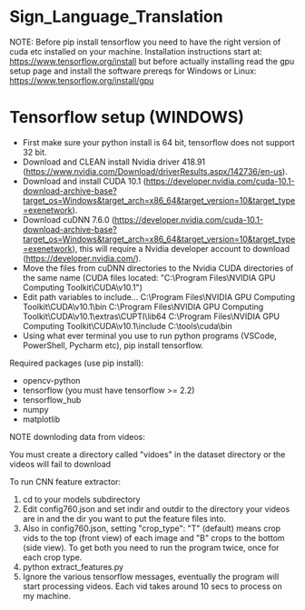# Sign_Language_Translation

NOTE: Before pip install tensorflow you need to have the right version of cuda etc installed on your machine. Installation instructions start at: https://www.tensorflow.org/install but before actually installing read the gpu setup page and install the software prereqs for Windows or Linux: https://www.tensorflow.org/install/gpu

# Tensorflow setup (WINDOWS)

- First make sure your python install is 64 bit, tensorflow does not support 32 bit.
- Download and CLEAN install Nvidia driver 418.91 (https://www.nvidia.com/Download/driverResults.aspx/142736/en-us).
- Download and install CUDA 10.1 (https://developer.nvidia.com/cuda-10.1-download-archive-base?target_os=Windows&target_arch=x86_64&target_version=10&target_type=exenetwork).
- Download cuDNN 7.6.0 (https://developer.nvidia.com/cuda-10.1-download-archive-base?target_os=Windows&target_arch=x86_64&target_version=10&target_type=exenetwork), this will require a Nvidia developer account to download (https://developer.nvidia.com/).
- Move the files from cuDNN directories to the Nvidia CUDA directories of the same name (CUDA files located: "C:\Program Files\NVIDIA GPU Computing Toolkit\CUDA\v10.1")
- Edit path variables to include...
  C:\Program Files\NVIDIA GPU Computing Toolkit\CUDA\v10.1\bin
  C:\Program Files\NVIDIA GPU Computing Toolkit\CUDA\v10.1\extras\CUPTI\lib64
  C:\Program Files\NVIDIA GPU Computing Toolkit\CUDA\v10.1\include
  C:\tools\cuda\bin
- Using what ever terminal you use to run python programs (VSCode, PowerShell, Pycharm etc), pip install tensorflow.

Required packages (use pip install):

- opencv-python
- tensorflow (you must have tensorflow >= 2.2)
- tensorflow_hub
- numpy
- matplotlib

NOTE downloding data from videos:

You must create a directory called "vidoes" in the dataset directory or the videos will fail to download

To run CNN feature extractor:

1. cd to your models subdirectory
2. Edit config760.json and set indir and outdir to the directory your videos are in and the dir you want to put the feature files into.
3. Also in config760.json, setting "crop_type": "T" (default) means crop vids to the top (front view) of each image and "B" crops to the bottom (side view). To get both you need to run the program twice, once for each crop type.
4. python extract_features.py
5. Ignore the various tensorflow messages, eventually the program will start processing videos. Each vid takes around 10 secs to process on my machine.



